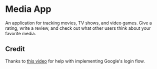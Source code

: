 # Media App

An application for tracking movies, TV shows, and video games. Give a rating, write a review, and check out what other users think about your favorite media.

## Credit

Thanks to [this video](https://www.youtube.com/watch?v=FKgJEfrhU1E) for help with implementing Google's login flow.